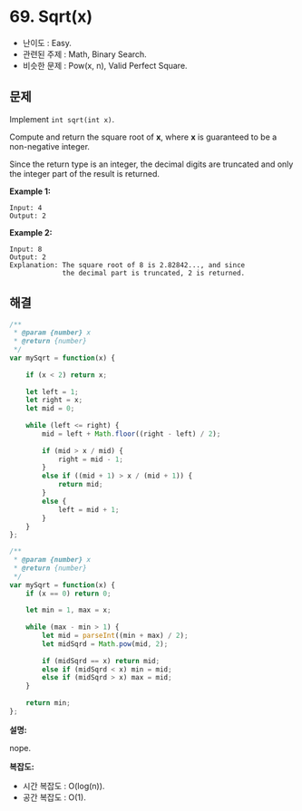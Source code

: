 # 69. Sqrt(x)

- 난이도 : Easy.
- 관련된 주제 : Math, Binary Search.
- 비슷한 문제 : Pow(x, n), Valid Perfect Square.

## 문제

Implement `int sqrt(int x)`.

Compute and return the square root of **x**, where **x** is guaranteed to be a non-negative integer.

Since the return type is an integer, the decimal digits are truncated and only the integer part of the result is returned.

**Example 1:**

```
Input: 4
Output: 2
```

**Example 2:**

```
Input: 8
Output: 2
Explanation: The square root of 8 is 2.82842..., and since 
             the decimal part is truncated, 2 is returned.
```

## 해결

```javascript
/**
 * @param {number} x
 * @return {number}
 */
var mySqrt = function(x) {
    
    if (x < 2) return x;
    
    let left = 1;
    let right = x;
    let mid = 0;
    
    while (left <= right) {
        mid = left + Math.floor((right - left) / 2);
        
        if (mid > x / mid) {
            right = mid - 1;
        }
        else if ((mid + 1) > x / (mid + 1)) {
            return mid;
        } 
        else {
            left = mid + 1;
        }
    }
};
```

```javascript
/**
 * @param {number} x
 * @return {number}
 */
var mySqrt = function(x) {
    if (x == 0) return 0;
    
    let min = 1, max = x;
    
    while (max - min > 1) {
        let mid = parseInt((min + max) / 2);
        let midSqrd = Math.pow(mid, 2);
        
        if (midSqrd == x) return mid;
        else if (midSqrd < x) min = mid;
        else if (midSqrd > x) max = mid;
    }
    
    return min;
};
```

**설명:**

nope.

**복잡도:**

- 시간 복잡도 : O(log(n)).
- 공간 복잡도 : O(1).